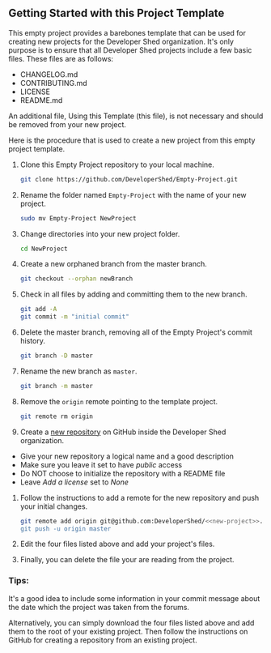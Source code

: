 ## Getting Started with this Project Template

This empty project provides a barebones template that can be used for creating new projects for the Developer Shed organization. It's only purpose is to ensure that all Developer Shed projects include a few basic files. These files are as follows:

 - CHANGELOG.md
 - CONTRIBUTING.md
 - LICENSE
 - README.md

An additional file, Using this Template (this file), is not necessary and
should be removed from your new project.

Here is the procedure that is used to create a new project from this empty
project template.

 1. Clone this Empty Project repository to your local machine.

    ```bash
    git clone https://github.com/DeveloperShed/Empty-Project.git
    ```

 1. Rename the folder named `Empty-Project` with the name of your new project.

    ```bash
    sudo mv Empty-Project NewProject
    ```

 1. Change directories into your new project folder.

    ```bash
    cd NewProject
    ```

 1. Create a new orphaned branch from the master branch.

    ```bash
    git checkout --orphan newBranch
    ```

 1. Check in all files by adding and committing them to the new branch.

    ```bash
    git add -A
    git commit -m "initial commit"
    ```

 1. Delete the master branch, removing all of the Empty Project's commit history.

    ```bash
    git branch -D master
    ```

 1. Rename the new branch as `master`.

    ```bash
    git branch -m master
    ```

 1. Remove the `origin` remote pointing to the template project.

    ```bash
    git remote rm origin
    ```

 1. Create a [new repository](https://github.com/organizations/DeveloperShed/repositories/new) on GitHub inside the Developer Shed organization.
  - Give your new repository a logical name and a good description
  - Make sure you leave it set to have *public* access
  - Do NOT choose to initialize the repository with a README file
  - Leave *Add a license* set to *None*
 1. Follow the instructions to add a remote for the new repository and push your initial changes.

    ```bash
    git remote add origin git@github.com:DeveloperShed/<<new-project>>.git
    git push -u origin master
    ```
    
 1. Edit the four files listed above and add your project's files.
 1. Finally, you can delete the file your are reading from the project.

### Tips: ###

It's a good idea to include some information in your commit message about the date which the project was taken from the forums.

Alternatively, you can simply download the four files listed above and add them to the root of your existing project.  Then follow the instructions on GitHub for creating a repository from an existing project.